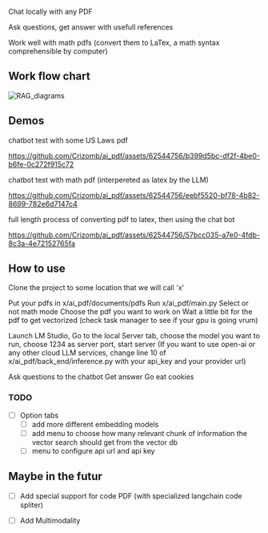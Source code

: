 Chat locally with any PDF

Ask questions, get answer with usefull references 

Work well with math pdfs (convert them to LaTex, a math syntax comprehensible by computer)

## Work flow chart

![RAG_diagrams](https://github.com/Crizomb/ai_pdf/assets/62544756/430c28ac-ed48-4ac5-99ae-58b7f810250c)


## Demos

chatbot test with some US Laws pdf

https://github.com/Crizomb/ai_pdf/assets/62544756/b399d5bc-df2f-4be0-b6fe-0c272f915c72

chatbot test with math pdf (interpereted as latex by the LLM)

https://github.com/Crizomb/ai_pdf/assets/62544756/eebf5520-bf78-4b82-8699-782e6d7147c4

full length process of converting pdf to latex, then using the chat bot

https://github.com/Crizomb/ai_pdf/assets/62544756/57bcc035-a7e0-4fdb-8c3a-4e72152765fa

## How to use 

Clone the project to some location that we will call 'x'

Put your pdfs in x/ai_pdf/documents/pdfs
Run x/ai_pdf/main.py
Select or not math mode
Choose the pdf you want to work on
Wait a little bit for the pdf to get vectorized (check task manager to see if your gpu is going vrum)

Launch LM Studio, Go to the local Server tab, choose the model you want to run, choose 1234 as server port, start server
(If you want to use open-ai or any other cloud LLM services, change line 10 of x/ai_pdf/back_end/inference.py with your api_key and your provider url)

Ask questions to the chatbot
Get answer
Go eat cookies


### TODO 

- [ ] Option tabs
    - [ ] add more different embedding models
    - [ ] add menu to choose how many relevant chunk of information the vector search should get from the vector db
    - [ ] menu to configure api url and api key
     
## Maybe in the futur

- [ ] Add special support for code PDF (with specialized langchain code spliter)
- [ ] Add Multimodality
      


